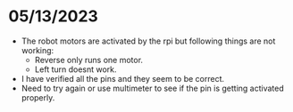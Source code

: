 
# 05/13/2023

* The robot motors are activated by the rpi but following things are not working:
  * Reverse only runs one motor.
  * Left turn doesnt work.
* I have verified all the pins and they seem to be correct.
* Need to try again or use multimeter to see if the pin is getting activated properly.
